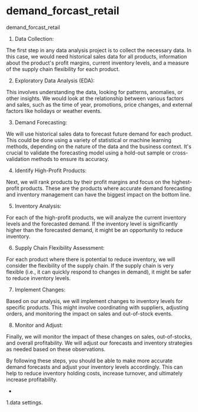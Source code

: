 # demand_forcast_retail
demand_forcast_retail


1. Data Collection:

The first step in any data analysis project is to collect the necessary data. In this case, we would need historical sales data for all products, information about the product's profit margins, current inventory levels, and a measure of the supply chain flexibility for each product.

2. Exploratory Data Analysis (EDA):

This involves understanding the data, looking for patterns, anomalies, or other insights. We would look at the relationship between various factors and sales, such as the time of year, promotions, price changes, and external factors like holidays or weather events.

3. Demand Forecasting:

We will use historical sales data to forecast future demand for each product. This could be done using a variety of statistical or machine learning methods, depending on the nature of the data and the business context. It's crucial to validate the forecasting model using a hold-out sample or cross-validation methods to ensure its accuracy.

4. Identify High-Profit Products:

Next, we will rank products by their profit margins and focus on the highest-profit products. These are the products where accurate demand forecasting and inventory management can have the biggest impact on the bottom line.

5. Inventory Analysis:

For each of the high-profit products, we will analyze the current inventory levels and the forecasted demand. If the inventory level is significantly higher than the forecasted demand, it might be an opportunity to reduce inventory.

6. Supply Chain Flexibility Assessment:

For each product where there is potential to reduce inventory, we will consider the flexibility of the supply chain. If the supply chain is very flexible (i.e., it can quickly respond to changes in demand), it might be safer to reduce inventory levels.

7. Implement Changes:

Based on our analysis, we will implement changes to inventory levels for specific products. This might involve coordinating with suppliers, adjusting orders, and monitoring the impact on sales and out-of-stock events.

8. Monitor and Adjust:

Finally, we will monitor the impact of these changes on sales, out-of-stocks, and overall profitability. We will adjust our forecasts and inventory strategies as needed based on these observations.

By following these steps, you should be able to make more accurate demand forecasts and adjust your inventory levels accordingly. This can help to reduce inventory holding costs, increase turnover, and ultimately increase profitability.



-
1.data settings.



